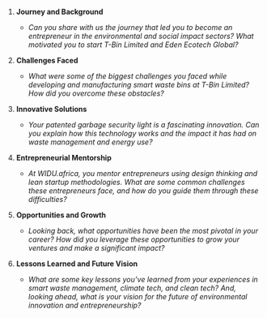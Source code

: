 1. **Journey and Background**
   - *Can you share with us the journey that led you to become an entrepreneur in the environmental and social impact sectors? What motivated you to start T-Bin Limited and Eden Ecotech Global?*

2. **Challenges Faced**
   - *What were some of the biggest challenges you faced while developing and manufacturing smart waste bins at T-Bin Limited? How did you overcome these obstacles?*

3. **Innovative Solutions**
   - *Your patented garbage security light is a fascinating innovation. Can you explain how this technology works and the impact it has had on waste management and energy use?*

4. **Entrepreneurial Mentorship**
   - *At WIDU.africa, you mentor entrepreneurs using design thinking and lean startup methodologies. What are some common challenges these entrepreneurs face, and how do you guide them through these difficulties?*

5. **Opportunities and Growth**
   - *Looking back, what opportunities have been the most pivotal in your career? How did you leverage these opportunities to grow your ventures and make a significant impact?*

6. **Lessons Learned and Future Vision**
   - *What are some key lessons you’ve learned from your experiences in smart waste management, climate tech, and clean tech? And, looking ahead, what is your vision for the future of environmental innovation and entrepreneurship?*
